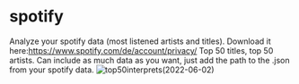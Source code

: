 # spotify
Analyze your spotify data (most listened artists and titles). Download it here:https://www.spotify.com/de/account/privacy/
Top 50 titles, top 50 artists. Can include as much data as you want, just add the path to the .json from your spotify data.
![top50interprets(2022-06-02)](https://user-images.githubusercontent.com/91369188/172706552-1530bc33-104a-439c-9a7b-07d6b9d7f0ca.jpg)
